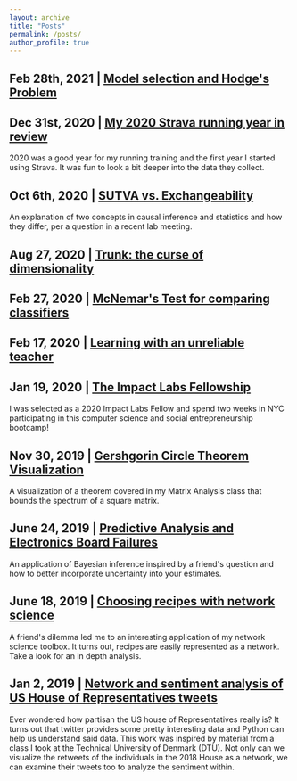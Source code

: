 ```yaml
---
layout: archive
title: "Posts"
permalink: /posts/
author_profile: true
---
```


## Feb 28th, 2021 | [Model selection and Hodge's Problem](https://rflperry.github.io/posts/model_selection_hodges/)


## Dec 31st, 2020 | [My 2020 Strava running year in review](https://rflperry.github.io/posts/2020_strava_year_in_review/)
2020 was a good year for my running training and the first year I started using Strava. It was fun to look a bit deeper into the data they collect.

## Oct 6th, 2020 | [SUTVA vs. Exchangeability](https://rflperry.github.io/posts/sutva_vs_exchangeability/)
An explanation of two concepts in causal inference and statistics and how they differ, per a question in a recent lab meeting.

## Aug 27, 2020 | [Trunk: the curse of dimensionality](https://nbviewer.jupyter.org/github/rflperry/math_tutorials/blob/master/tutorials/StatPatternRecognition/Trunk.ipynb)

## Feb 27, 2020 | [McNemar's Test for comparing classifiers](https://htmlpreview.github.io/?https://github.com/rflperry/math_tutorials/blob/master/webdocs/StatPatternRecognition/McNemars_Test.html)

## Feb 17, 2020 | [Learning with an unreliable teacher](https://htmlpreview.github.io/?https://github.com/rflperry/math_tutorials/blob/master/webdocs/StatPatternRecognition/Unreliable_Teacher.html)

## Jan 19, 2020 | [The Impact Labs Fellowship](https://rflperry.github.io/posts/impact_fellowship/)
I was selected as a 2020 Impact Labs Fellow and spend two weeks in NYC participating in this computer science and social entrepreneurship bootcamp!

## Nov 30, 2019 | [Gershgorin Circle Theorem Visualization](https://rflperry.github.io/posts/gershgorin/)
A visualization of a theorem covered in my Matrix Analysis class that bounds the spectrum of a square matrix.

## June 24, 2019 | [Predictive Analysis and Electronics Board Failures](https://rflperry.github.io/posts/predictive-analysis/)
An application of Bayesian inference inspired by a friend's question and how to better incorporate uncertainty into your estimates.

## June 18, 2019 | [Choosing recipes with network science](https://nbviewer.jupyter.org/github/rflperry/recipes/blob/master/analysis.ipynb)
A friend's dilemma led me to an interesting application of my network science toolbox. It turns out, recipes are easily represented as a network. Take a look for an in depth analysis.

## Jan 2, 2019 | [Network and sentiment analysis of US House of Representatives tweets](https://rflperry.github.io/socialgraphs2018/)
Ever wondered how partisan the US house of Representatives really is? It turns out that twitter provides some pretty interesting data and Python can help us understand said data. This work was inspired by material from a class I took at the Technical University of Denmark (DTU). Not only can we visualize the retweets of the individuals in the 2018 House as a network, we can examine their tweets too to analyze the sentiment within. 
